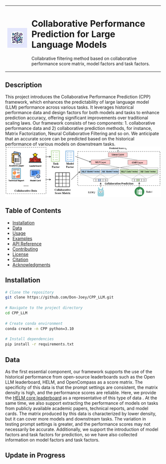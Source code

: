 
<table>
<tr>
  <td><img src="images/logo.jpg" alt="Logo" width="200"></td>
  <td><h1> Collaborative Performance Prediction for Large Language Models</h1><p>Collabrative filtering method based on collaborative performance score matrix, model factors and task factors.</p></td>
</tr>
</table>



## Description
This project introduces the Collaborative Performance Prediction (CPP) framework, which enhances the predictability of large language model (LLM) performance across various tasks. It leverages historical performance data and design factors for both models and tasks to enhance prediction accuracy, offering significant improvements over traditional scaling laws. Our framework consists of two components: 1. collaborative performance data and 2) collaborative prediction methods, for instance, Matrix Factorization, Neural Collaborative Filtering and so on. We anticipate that an accurate score can be predicted based on the historical performance of various models on downstream tasks.
![Figure 1: The Framework of Our CPP](images/framework.png "The Framework of Our CPP")

## Table of Contents
- [Installation](#installation)
- [Data](#data)
- [Usage](#usage)
- [Examples](#examples)
- [API Reference](#api-reference)
- [Contributing](#contributing)
- [License](#license)
- [Citation](#citation)
- [Acknowledgments](#acknowledgments)

## Installation
```bash
# Clone the repository
git clone https://github.com/Don-Joey/CPP_LLM.git

# Navigate to the project directory
cd CPP_LLM

# Create conda environment
conda create -n CPP python=3.10

# Install dependencies
pip install -r requirements.txt
```
## Data
As the first essential component, our framework supports the use of the historical performance from open-source leaderboards such as the Open LLM leaderboard, HELM, and OpenCompass as a score matrix. The specificity of this data is that the prompt settings are consistent, the matrix density is high, and the performance scores are reliable. Here, we provide the [HELM core leaderboard](https://github.com/Don-Joey/CPP_LLM/blob/main/data/helm_core.csv) as a representative of this type of data . At the same time, we also support extracting the performance of models on tasks from publicly available academic papers, technical reports, and model cards. The matrix produced by this data is characterized by lower density, but it can cover more models and downstream tasks. The variation in testing prompt settings is greater, and the performance scores may not necessarily be accurate. Additionally, we support the introduction of model factors and task factors for prediction, so we have also collected information on model factors and task factors.

## Update in Progress

